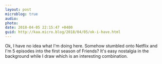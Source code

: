 ```yaml
---
layout: post
microblog: true
audio: 
photo: 
date: 2018-04-05 22:15:47 +0400
guid: http://kaa.micro.blog/2018/04/05/ok-i-have.html
---
```

Ok, I have no idea what I'm doing here. Somehow stumbled onto Netflix and I'm 5 episodes into the first season of Friends? It's easy nostalgia in the background while I draw which is an interesting combination.
